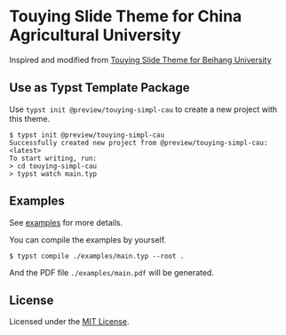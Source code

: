 # Touying Slide Theme for China Agricultural University

Inspired and modified from [Touying Slide Theme for Beihang University](https://github.com/Coekjan/touying-buaa)

## Use as Typst Template Package

Use `typst init @preview/touying-simpl-cau` to create a new project with this theme.

```console
$ typst init @preview/touying-simpl-cau
Successfully created new project from @preview/touying-simpl-cau:<latest>
To start writing, run:
> cd touying-simpl-cau
> typst watch main.typ
```

## Examples

See [examples](examples) for more details.

You can compile the examples by yourself.

```console
$ typst compile ./examples/main.typ --root .
```

And the PDF file `./examples/main.pdf` will be generated.

## License

Licensed under the [MIT License](LICENSE).
